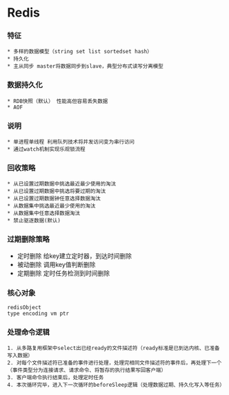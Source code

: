 # Redis

### 特征
    * 多样的数据模型（string set list sortedset hash）
    * 持久化
    * 主从同步 master将数据同步到slave，典型分布式读写分离模型
    
### 数据持久化
    * RDB快照（默认） 性能高但容易丢失数据
    * AOF
    
### 说明
    * 单进程单线程 利用队列技术将并发访问变为串行访问
    * 通过watch机制实现乐观锁流程
    
### 回收策略
    * 从已设置过期数据中挑选最近最少使用的淘汰
    * 从已设置过期数据中挑选将要过期的淘汰
    * 从已设置过期数据钟任意选择数据淘汰
    * 从数据集中挑选最近最少使用的淘汰
    * 从数据集中任意选择数据淘汰
    * 禁止驱逐数据(默认)

### 过期删除策略
* 定时删除 给key建立定时器，到达时间删除
* 被动删除 调用key值判断删除
* 定期删除 定时任务检测到时间删除
    
### 核心对象
    
    redisObject
    type encoding vm ptr
    
### 处理命令逻辑

    1. 从多路复用框架中select出已经ready的文件描述符（ready标准是已到达内核、已准备写入数据）
    2. 对每个文件描述符已准备的事件进行处理，处理完相同文件描述符的事件后，再处理下一个（事件类型分为连接请求、请求命令、将暂存的执行结果写回客户端）
    3. 客户端命令执行结束后，处理定时任务
    4. 本次循环完毕，进入下一次循环的beforeSleep逻辑（处理数据过期、持久化写入等任务）